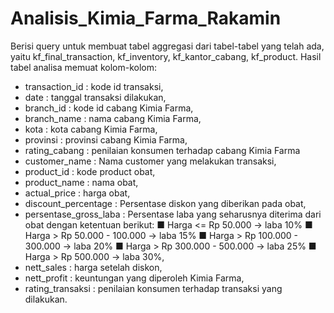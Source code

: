 # Analisis_Kimia_Farma_Rakamin
Berisi query untuk membuat tabel aggregasi dari tabel-tabel yang telah ada, yaitu kf_final_transaction, kf_inventory, kf_kantor_cabang, kf_product.
Hasil tabel analisa memuat kolom-kolom:
- transaction_id : kode id transaksi,
- date : tanggal transaksi dilakukan,
- branch_id : kode id cabang Kimia Farma,
- branch_name : nama cabang Kimia Farma,
- kota : kota cabang Kimia Farma,
- provinsi : provinsi cabang Kimia Farma,
- rating_cabang : penilaian konsumen terhadap cabang Kimia 
Farma
- customer_name : Nama customer yang melakukan 
transaksi,
- product_id : kode product obat,
- product_name : nama obat,
- actual_price : harga obat,
- discount_percentage : Persentase diskon yang diberikan 
pada obat,
- persentase_gross_laba : Persentase laba yang seharusnya 
diterima dari obat dengan ketentuan berikut:
 ■ Harga <= Rp 50.000 -> laba 10%
 ■ Harga > Rp 50.000 - 100.000 -> laba 15%
 ■ Harga > Rp 100.000 - 300.000 -> laba 20%
 ■ Harga > Rp 300.000 - 500.000 -> laba 25%
 ■ Harga > Rp 500.000 -> laba 30%,
- nett_sales : harga setelah diskon,
- nett_profit : keuntungan yang diperoleh Kimia Farma,
- rating_transaksi : penilaian konsumen terhadap transaksi 
yang dilakukan.
